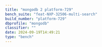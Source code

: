 ```yaml
---
title: "mongodb 2 platform-729"
bench_suite: "feat-NXP-32506-multi-search"
build_number: "platform-729"
dbprofile: "mongodb"
classifier: ""
date: 2024-09-19T14:49:21
type: "bench"
---
```


